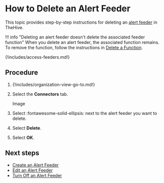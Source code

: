 # How to Delete an Alert Feeder

<!-- md:version 5.5 --> <!-- md:license Platinum -->

This topic provides step-by-step instructions for deleting an [alert feeder](about-feeders.md) in TheHive.

!!! info "Deleting an alert feeder doesn't delete the associated feeder function"
    When you delete an alert feeder, the associated function remains. To remove the function, follow the instructions in [Delete a Function](../manage-functions/delete-a-function.md).

{!includes/access-feeders.md!}

<h2>Procedure</h2>

1. {!includes/organization-view-go-to.md!}

2. Select the **Connectors** tab.

    Image

3. Select :fontawesome-solid-ellipsis: next to the alert feeder you want to delete.

4. Select **Delete**.

5. Select **OK**.

<h2>Next steps</h2>

* [Create an Alert Feeder](create-a-feeder.md)
* [Edit an Alert Feeder](edit-a-feeder.md)
* [Turn Off an Alert Feeder](turn-off-a-feeder.md)